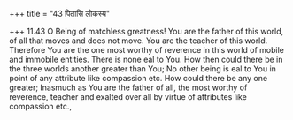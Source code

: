 +++
title = "43 पितासि लोकस्य"

+++
11.43 O Being of matchless greatness! You are the father of this world,
of all that moves and does not move. You are the teacher of this world.
Therefore You are the one most worthy of reverence in this world of mobile and immobile entities. There is none eal to You. How then could there be in the three worlds another greater than You; No other being is eal to You in point of any attribute like compassion etc. How could there be any one greater; Inasmuch as You are the father of all, the most worthy of reverence, teacher and exalted over all by virtue of attributes like compassion etc.,
